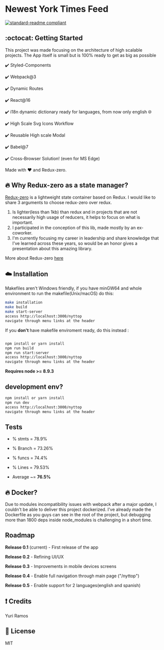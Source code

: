 # Newest York Times Feed

[![standard-readme compliant](https://img.shields.io/badge/readme%20style-standard-brightgreen.svg?style=flat-square)](https://github.com/RichardLitt/standard-readme)

## :octocat: Getting Started

This project was made focusing on the architecture of high scalable projects. The App itself is small but is 100% ready to get as big as possible

:heavy_check_mark: Styled-Components

:heavy_check_mark: Webpack@3

:heavy_check_mark: Dynamic Routes

:heavy_check_mark: React@16

:heavy_check_mark: i18n dynamic dictionary ready for languages, from now only english :globe_with_meridians:

:heavy_check_mark: High Scale Svg Icons Workflow

:heavy_check_mark: Reusable High scale Modal

:heavy_check_mark: Babel@7

:heavy_check_mark: Cross-Browser Solution! (even for MS Edge)

Made with :heart: and Redux-zero.

## :fire: Why Redux-zero as a state manager?

[Redux-zero](https://github.com/redux-zero/redux-zero) is a lightweight state container based on Redux.
I would like to share 3 arguments to choose redux-zero over redux.

1. Is lighter(less than 1kb) than redux and in projects that are not necessarily high usage of reducers, it helps to focus on what is important.
2. I participated in the conception of this lib, made mostly by an ex-coworker.
3. I'm currently focusing my career in leadership and share knowledge that I've learned across these years, so would be
   an honor gives a presentation about this amazing library.

More about Redux-zero [here](https://medium.com/@matheusml/introducing-redux-zero-bea42214c7ee)

## :cloud: Installation

Makefiles aren't Windows friendly, if you have minGW64 and whole environment to run the makefile(Unix/macOS) do this:

```sh
make installation
make build
make start-server
access http://localhost:3000/nyttop
navigate through menu links at the header
```

If you **don't** have makefile enviroment ready, do this instead :

```sh

npm install or yarn install
npm run build
npm run start:server
access http://localhost:3000/nyttop
navigate through menu links at the header
```

**Requires node >= 8.9.3**

## development env?

```sh
npm install or yarn install
npm run dev
access http://localhost:3000/nyttop
navigate through menu links at the header
```

## Tests

- % stmts = 78.9%
- % Branch = 73.26%
- % funcs = 74.4%
- % Lines = 79.53%

- Average ~= **76.5%**

## :fire: Docker?

Due to modules incompatibility issues with webpack after a major update, I couldn't be able to deliver this project dockerized. I've already made the Dockerfile as you guys can see in the root of the project, but debugging more than 1800 deps inside node_modules is challenging in a short time.

## Roadmap

**Release 0.1** (current) - First release of the app

**Release 0.2** - Refining UI/UX

**Release 0.3** - Improvements in mobile devices screens

**Release 0.4** - Enable full navigation through main page ("/nyttop")

**Release 0.5** - Enable support for 2 languages(english and spanish)

## :exclamation: Credits

Yuri Ramos

## :scroll: License

MIT
